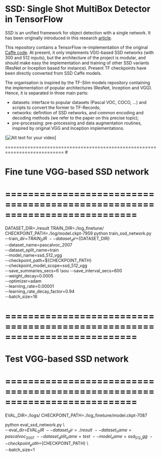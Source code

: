 # SSD: Single Shot MultiBox Detector in TensorFlow

SSD is an unified framework for object detection with a single network. It has been originally introduced in this research [article](http://arxiv.org/abs/1512.02325).

This repository contains a TensorFlow re-implementation of the original [Caffe code](https://github.com/weiliu89/caffe/tree/ssd). At present, it only implements VGG-based SSD networks (with 300 and 512 inputs), but the architecture of the project is modular, and should make easy the implementation and training of other SSD variants (ResNet or Inception based for instance). Present TF checkpoints have been directly converted from SSD Caffe models.

The organisation is inspired by the TF-Slim models repository containing the implementation of popular architectures (ResNet, Inception and VGG). Hence, it is separated in three main parts:
* datasets: interface to popular datasets (Pascal VOC, COCO, ...) and scripts to convert the former to TF-Records;
* networks: definition of SSD networks, and common encoding and decoding methods (we refer to the paper on this precise topic);
* pre-processing: pre-processing and data augmentation routines, inspired by original VGG and Inception implementations.

[![Alt text for your video](https://youtu.be/b56m1uQlySg)]

=========================================================================== #
# Fine tune VGG-based SSD network
# =========================================================================== #

DATASET_DIR=./result
TRAIN_DIR=./log_finetune/
CHECKPOINT_PATH=./log/model.ckpt-7959
python train_ssd_network.py \
    --train_dir=${TRAIN_DIR} \
    --dataset_dir=${DATASET_DIR} \
    --dataset_name=pascalvoc_2007 \
    --dataset_split_name=train \
    --model_name=ssd_512_vgg \
    --checkpoint_path=${CHECKPOINT_PATH} \
    --checkpoint_model_scope=ssd_512_vgg \
    --save_summaries_secs=6 \sou
    --save_interval_secs=600 \
    --weight_decay=0.0005 \
    --optimizer=adam \
    --learning_rate=0.00001 \
    --learning_rate_decay_factor=0.94 \
    --batch_size=16
    
    
# =========================================================================== #
# Test VGG-based SSD network
# =========================================================================== #
EVAL_DIR=./logs/
CHECKPOINT_PATH=./log_finetune/model.ckpt-7087

python eval_ssd_network.py \    
    --eval_dir=${EVAL_DIR} \    
    --dataset_dir=./result \    
    --dataset_name=pascalvoc_2007 \    
    --dataset_split_name=test \    
    --model_name=ssd_512_vgg \    
    --checkpoint_path=${CHECKPOINT_PATH} \    
    --batch_size=1

